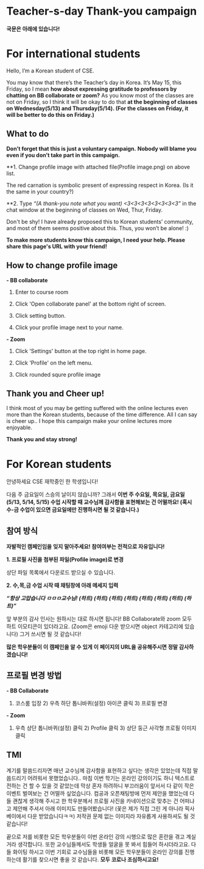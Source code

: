 # Teacher-s-day Thank-you campaign

**국문은 아래에 있습니다!**

# For international students

Hello, I’m a Korean student of CSE.

 You may know that there’s the Teacher’s day in Korea. It’s May 15, this Friday, so I mean **how about expressing gratitude to professors by chatting on BB collaborate or zoom?** As you know most of the classes are not on Friday, so I think it will be okay to do that **at the beginning of classes on Wednesday(5/13) and Thursday(5/14). (For the classes on Friday, it will be better to do this on Friday.)**
 
## What to do

**Don’t forget that this is just a voluntary campaign.**
**Nobody will blame you even if you don’t take part in this campaign.**

**1. Change profile image with attached file(Profile image.png) on above list. 

The red carnation is symbolic present of expressing respect in Korea. (Is it the same in your country?)

**2. Type *“(A thank-you note what you want) <3<3<3<3<3<3<3<3”* in the chat window at the beginning of classes on Wed, Thur, Friday.

Don't be shy! I have already proposed this to Korean students’ community, and most of them seems positive about this. Thus, you won’t be alone! :)

**To make more students know this campaign, I need your help. Please share this page's URL with your friend!**

## How to change profile image
**- BB collaborate**

 1) Enter to course room
 
 2) Click 'Open collaborate panel' at the bottom right of screen.
 
 3) Click setting button.
 
 4) Click your profile image next to your name.
 
**- Zoom**

1) Click 'Settings' button at the top right in home page.

2) Click 'Profile' on the left menu.

3) Click rounded squre profile image 

## Thank you and Cheer up!

I think most of you may be getting suffered with the online lectures even more than the Korean students, because of the time difference. All I can say is cheer up.. I hope this campaign make your online lectures more enjoyable.

**Thank you and stay strong!**

# For Korean students

안녕하세요 CSE 재학중인 한 학생입니다!

다음 주 금요일이 스승의 날이지 않습니까? 그래서 **이번 주 수요일, 목요일, 금요일(5/13, 5/14, 5/15) 수업 시작할 때 교수님께 감사함을 표현해보는 건 어떨까요! (혹시 수-금 수업이 있으면 금요일에만 진행하시면 될 것 같습니다.)**

## 참여 방식

**자발적인 캠페인임을 잊지 말아주세요! 참여여부는 전적으로 자유입니다!**

**1. 프로필 사진을 첨부된 파일(Profile image)로 변경**

상단 파일 목록에서 다운로드 받으실 수 있습니다.

**2. 수,목,금 수업 시작 때 채팅창에 아래 메세지 입력**

***“항상 고맙습니다 ㅁㅁㅁ교수님! (하트) (하트) (하트) (하트) (하트) (하트) (하트) (하트)”***

앞 부분의 감사 인사는 원하시는 대로 하시면 됩니다! BB Collaborate와 zoom 모두 하트 이모티콘이 있더라고요. (Zoom은 emoji 다운 받으시면 object 카테고리에 있습니다) 그거 쓰시면 될 것 같습니다!


**많은 학우분들이 이 캠페인을 알 수 있게 이 페이지의 URL을 공유해주시면 정말 감사하겠습니다!**

## 프로필 변경 방법

**- BB Collaborate**

1) 코스룸 입장 2) 우측 하단 톱니바퀴(설정) 아이콘 클릭 3) 프로필 변경

**- Zoom**

1) 우측 상단 톱니바퀴(설정) 클릭 2) Profile 클릭 3) 상단 둥근 사각형 프로필 이미지 클릭

## TMI
 계기를 말씀드리자면 매년 교수님께 감사함을 표현하고 싶다는 생각은 있었는데 직접 말씀드리기 어려워서 못했었습니다.. 마침 이번 학기는 온라인 강의이기도 하니 텍스트로 전하는 건 할 수 있을 것 같았는데 막상 혼자 하려하니 부끄러움이 앞서서 다 같이 작은 이벤트 벌여보는 건 어떨까 싶었습니다. 컴공과 오픈채팅방에 먼저 제안을 했었는데 다들 괜찮게 생각해 주시고 한 학우분께서 프로필 사진을 카네이션으로 맞추는 건 어떠냐고 제안해 주셔서 아래 이미지도 만들어봤습니다! (꽃은 제가 직접 그린 게 아니라 픽사베이에서 다운 받았습니다ㅋㅋ) 저작권 문제 없는 이미지라 자유롭게 사용하셔도 될 것 같습니다!

끝으로 저를 비롯한 모든 학우분들이 이번 온라인 강의 시행으로 많은 혼란을 겪고 계실 거라 생각합니다. 또한 교수님들께서도 학생들 얼굴을 못 봐서 힘들어 하시더라고요. 다들 화이팅 하시고 이번 기회로 교수님들을 비롯해 모든 학우분들이 온라인 강의를 진행하는데 활기를 찾으시면 좋을 것 같습니다. **모두 코로나 조심하시고요!**
